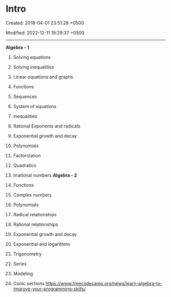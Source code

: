 # Intro

Created: 2018-04-01 23:51:28 +0500

Modified: 2022-12-11 19:29:37 +0500

---

**Algebra - 1**

1.  Solving equations

2.  Solving inequalities

3.  Linear equations and graphs

4.  Functions

5.  Sequences

6.  System of equations

7.  Inequalities

8.  Rational Exponents and radicals

9.  Exponential growth and decay

10. Polynomials

11. Factorization

12. Quadratics

13. Irrational numbers
**Algebra - 2**

1.  Functions

2.  Complex numbers

3.  Polynomials

4.  Radical relationships

5.  Rational relationships

6.  Exponential growth and decay

7.  Exponential and logarithms

8.  Trigonometry

9.  Series

10. Modeling

11. Conic sections
<https://www.freecodecamp.org/news/learn-algebra-to-improve-your-programming-skills/>
